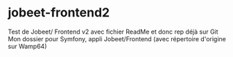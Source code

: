 # jobeet-frontend2
Test de Jobeet/ Frontend v2 avec fichier ReadMe et donc rep déjà sur Git
Mon dossier pour Symfony, appli Jobeet/Frontend (avec répertoire d'origine sur Wamp64)
